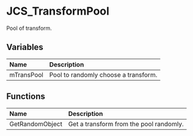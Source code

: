 # JCS_TransformPool

Pool of transform.

## Variables

| Name       | Description                          |
|:-----------|:-------------------------------------|
| mTransPool | Pool to randomly choose a transform. |

## Functions

| Name            | Description                             |
|:----------------|:----------------------------------------|
| GetRandomObject | Get a transform from the pool randomly. |
